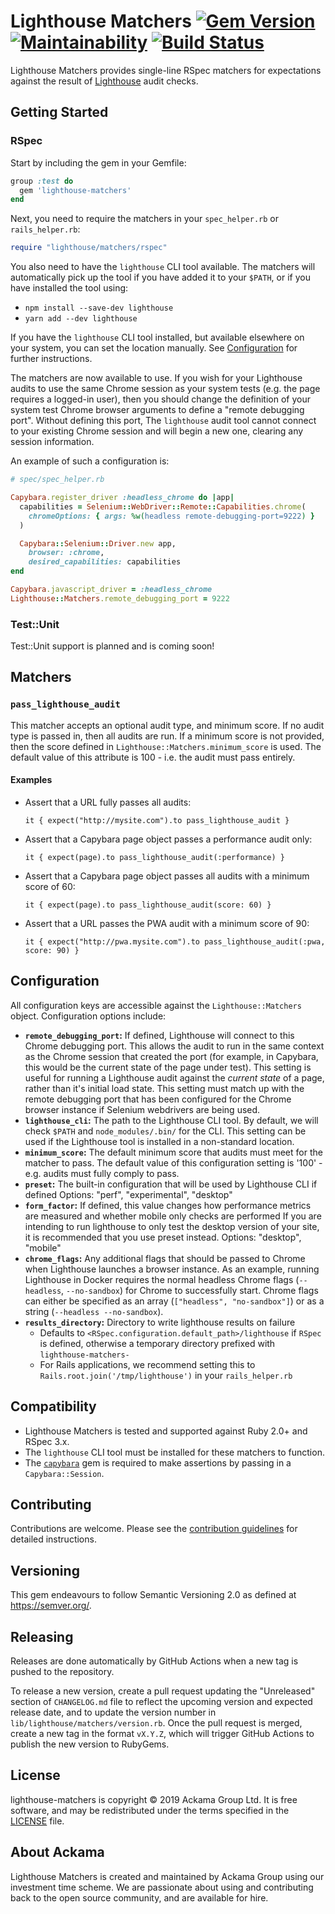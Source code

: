 # Lighthouse Matchers [![Gem Version](https://badge.fury.io/rb/lighthouse-matchers.svg)](https://badge.fury.io/rb/lighthouse-matchers) [![Maintainability](https://api.codeclimate.com/v1/badges/2f1df198307f6a0489fc/maintainability)](https://codeclimate.com/github/ackama/lighthouse-matchers/maintainability) [![Build Status](https://github.com/ackama/lighthouse-matchers/actions/workflows/ci.yml/badge.svg)](https://github.com/ackama/lighthout-matchers/actions)

Lighthouse Matchers provides single-line RSpec matchers for
expectations against the result of [Lighthouse](https://developers.google.com/web/tools/lighthouse/)
audit checks.

## Getting Started

### RSpec

Start by including the gem in your Gemfile:

``` ruby
group :test do
  gem 'lighthouse-matchers'
end
```

Next, you need to require the matchers in your `spec_helper.rb` or `rails_helper.rb`:

``` ruby
require "lighthouse/matchers/rspec"
```

You also need to have the `lighthouse` CLI tool available. The matchers will automatically pick up the tool
if you have added it to your `$PATH`, or if you have installed the tool using:

* `npm install --save-dev lighthouse`
* `yarn add --dev lighthouse`

If you have the `lighthouse` CLI tool installed, but available elsewhere on your system, you can set the location manually.
See [Configuration](#configuration) for further instructions.

The matchers are now available to use. If you wish for your Lighthouse audits to use the same Chrome session
as your system tests (e.g. the page requires a logged-in user), then you should
change the definition of your system test Chrome browser arguments to define a "remote debugging port". Without
defining this port, The `lighthouse` audit tool cannot connect to your existing Chrome session and will begin a new
one, clearing any session information.

An example of such a configuration is:

``` ruby
# spec/spec_helper.rb

Capybara.register_driver :headless_chrome do |app|
  capabilities = Selenium::WebDriver::Remote::Capabilities.chrome(
    chromeOptions: { args: %w(headless remote-debugging-port=9222) }
  )

  Capybara::Selenium::Driver.new app,
    browser: :chrome,
    desired_capabilities: capabilities
end

Capybara.javascript_driver = :headless_chrome
Lighthouse::Matchers.remote_debugging_port = 9222
```

### Test::Unit

Test::Unit support is planned and is coming soon!

## Matchers

### `pass_lighthouse_audit`

This matcher accepts an optional audit type, and minimum score.
If no audit type is passed in, then all audits are run. If a minimum score is not provided, then the score defined
in `Lighthouse::Matchers.minimum_score` is used. The default value of this attribute is 100 - i.e. the audit must pass
entirely.

#### Examples

* Assert that a URL fully passes all audits:
  ```
  it { expect("http://mysite.com").to pass_lighthouse_audit }
  ```
* Assert that a Capybara page object passes a performance audit only:
  ```
  it { expect(page).to pass_lighthouse_audit(:performance) }
  ```
* Assert that a Capybara page object passes all audits with a minimum score of 60:
  ```
  it { expect(page).to pass_lighthouse_audit(score: 60) }
  ```
* Assert that a URL passes the PWA audit with a minimum score of 90:
  ```
  it { expect("http://pwa.mysite.com").to pass_lighthouse_audit(:pwa, score: 90) }
  ```

## Configuration

All configuration keys are accessible against the `Lighthouse::Matchers` object. Configuration options include:

* **`remote_debugging_port`:** If defined, Lighthouse will connect to this Chrome debugging port.
  This allows the audit to run in the same context as the Chrome session that created the port
  (for example, in Capybara, this would be the current state of the page under test). This setting is useful for
  running a Lighthouse audit against the _current state_ of a page, rather than it's initial load state. This setting
  must match up with the remote debugging port that has been configured for the Chrome browser instance if
  Selenium webdrivers are being used.
* **`lighthouse_cli`:** The path to the Lighthouse CLI tool. By default, we will check `$PATH` and `node_modules/.bin/`
  for the CLI. This setting can be used if the Lighthouse tool is installed in a non-standard location.
* **`minimum_score`:** The default minimum score that audits must meet for the matcher to pass.
  The default value of this configuration setting is '100' - e.g. audits must fully comply to pass.
* **`preset`:** The built-in configuration that will be used by Lighthouse CLI if defined
  Options: "perf", "experimental", "desktop"
* **`form_factor`:** If defined, this value changes how performance metrics are measured and whether mobile only checks are performed
  If you are intending to run lighthouse to only test the desktop version of your site, it is recommended that you use preset instead.
  Options: "desktop", "mobile"
* **`chrome_flags`:** Any additional flags that should be passed to Chrome when Lighthouse launches a browser instance. As an example, running Lighthouse in Docker requires the normal headless Chrome flags (`--headless`, `--no-sandbox`) for Chrome to successfully start. Chrome flags can either be specified as an array (`["headless", "no-sandbox"]`) or as a string (`--headless --no-sandbox`).
* **`results_directory`:** Directory to write lighthouse results on failure
  * Defaults to `<RSpec.configuration.default_path>/lighthouse` if `RSpec` is defined, otherwise a temporary directory prefixed with `lighthouse-matchers-`
  * For Rails applications, we recommend setting this to `Rails.root.join('/tmp/lighthouse')` in your `rails_helper.rb`

## Compatibility

* Lighthouse Matchers is tested and supported against Ruby 2.0+ and RSpec 3.x.
* The `lighthouse` CLI tool must be installed for these matchers to function.
* The [`capybara`](https://rubygems.org/gems/capybara) gem is required to make assertions
  by passing in a `Capybara::Session`.

## Contributing

Contributions are welcome.
Please see the [contribution guidelines](https://github.com/ackama/lighthouse-matchers/blob/master/CONTRIBUTING.md)
for detailed instructions.

## Versioning

This gem endeavours to follow Semantic Versioning 2.0 as defined at https://semver.org/.

## Releasing

Releases are done automatically by GitHub Actions when a new tag is pushed to the repository.

To release a new version, create a pull request updating the "Unreleased" section of `CHANGELOG.md` file to reflect the upcoming version and expected release date, and to update the version number in `lib/lighthouse/matchers/version.rb`. Once the pull request is merged, create a new tag in the format `vX.Y.Z`, which will trigger GitHub Actions to publish the new version to RubyGems.

## License

lighthouse-matchers is copyright © 2019 Ackama Group Ltd.
It is free software, and may be redistributed under the terms specified in the
[LICENSE](https://github.com/ackama/lighthouse-matchers/blob/master/LICENSE.txt) file.


## About Ackama

Lighthouse Matchers is created and maintained by Ackama Group using our investment time scheme.
We are passionate about using and contributing back to the open source community, and are available for hire.
